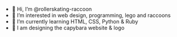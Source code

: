 - 👋 Hi, I’m @rollerskating-raccoon
- 👀 I’m interested in web design, programming, lego and raccoons
- 🌱 I’m currently learning HTML, CSS, Python & Ruby
- 💞️ I am designing the capybara website & logo


<!---
rollerskating-raccoon/rollerskating-raccoon is a ✨ special ✨ repository because its `README.md` (this file) appears on your GitHub profile.
You can click the Preview link to take a look at your changes.
--->
